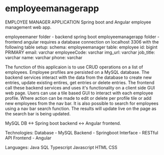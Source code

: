 # employeemanagerapp

EMPLOYEE MANAGER APPLICATION
Spring boot and Angular employee management web app.

employeemaner folder - backend spring boot
employeemanagerapp folder - frontend angular
requires a database connection on localhost 3306 with the following table setup:
    schema: employeemanager
    table: employee
    id: bigint PRIMARY
    email: varchar
    employeeCode: varchar
    img_url: varchar
    job_title: varchar
    name: varchar
    phone: varchar

The function of this applicaion is to use CRUD operations on a list of employees.
Employee profiles are persisted on a MySQL database.
The backend services interact with the data from the database to create new entries, update existing entires, get entries or delete entries.
The frontend call these backend services and uses it's functionality on a client side GUI web page.
Users can use a tile based GUI to interact with each employee profile. Where action can be made to edit or delete per profile tile or add new employees from the nav bar.
It is also possible to search for employees using a nav bar search function. The results will update live on the page as the search bar is being updated.

MySQL DB <-> Spring boot backend <-> Angular frontend.

Technologies:
Database  - MySQL
Backend   - Springboot
Interface - RESTful API
Frontend  - Angular

Languages:
Java
SQL
Typescript
Javascript
HTML
CSS